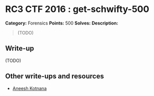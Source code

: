 # RC3 CTF 2016 : get-schwifty-500

**Category:** Forensics
**Points:** 500
**Solves:**
**Description:**

> (TODO)

## Write-up

(TODO)

## Other write-ups and resources

* [Aneesh Kotnana](https://github.com/Alaska47/RC3CTF-2016-Writeups/blob/master/forensics/500-Get-Schwifty/README.md)
